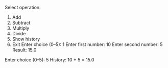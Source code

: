 Select operation:
1. Add
2. Subtract
3. Multiply
4. Divide
5. Show history
0. Exit
Enter choice (0–5): 1
Enter first number: 10
Enter second number: 5
Result: 15.0

Enter choice (0–5): 5
History:
10 + 5 = 15.0